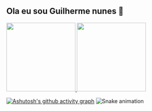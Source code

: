 ## Ola eu sou Guilherme nunes 👋

<div>
  <a href="https://github.com/guilherme-nunes-x">
 <img height="180em" src="https://github-readme-stats.vercel.app/api?username=guilherme-nunes-x&show_icons=true&theme=tokyonight"/>
 <img height="180em" src="https://github-readme-stats.vercel.app/api/top-langs/?username=guilherme-nunes-x&layout=compact&theme=tokyonight"/>
</div>

  
  [![Ashutosh's github activity graph](https://github-readme-activity-graph.vercel.app/graph?username=guilherme-nunes-x&bg_color=213a73&color=b3b8ff&line=72dac5&point=0b0f22&area=true&hide_border=true)](https://github.com/ashutosh00710/github-readme-activity-graph)
  ![Snake animation](https://github.com/LuigiGF/LuigiGF/blob/output/github-contribution-grid-snake.svg)
